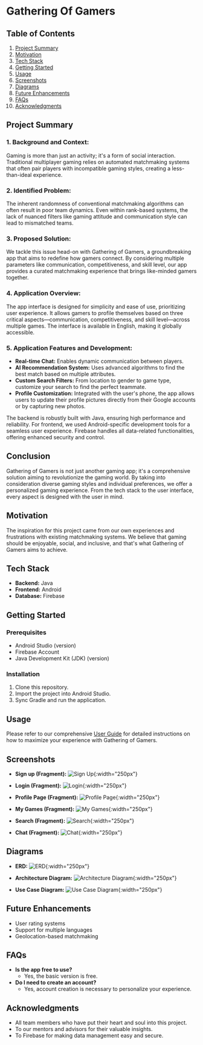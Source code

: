 # Gathering Of Gamers

## Table of Contents
1. [Project Summary](#project-summary)
2. [Motivation](#motivation)
3. [Tech Stack](#tech-stack)
4. [Getting Started](#getting-started)
5. [Usage](#usage)
6. [Screenshots](#screenshots)
7. [Diagrams](#diagrams)
8. [Future Enhancements](#future-enhancements)
9. [FAQs](#faqs)
10. [Acknowledgments](#acknowledgments)

## Project Summary

### 1. Background and Context:
Gaming is more than just an activity; it's a form of social interaction. Traditional multiplayer gaming relies on automated matchmaking systems that often pair players with incompatible gaming styles, creating a less-than-ideal experience. 

### 2. Identified Problem:
The inherent randomness of conventional matchmaking algorithms can often result in poor team dynamics. Even within rank-based systems, the lack of nuanced filters like gaming attitude and communication style can lead to mismatched teams.

### 3. Proposed Solution:
We tackle this issue head-on with Gathering of Gamers, a groundbreaking app that aims to redefine how gamers connect. By considering multiple parameters like communication, competitiveness, and skill level, our app provides a curated matchmaking experience that brings like-minded gamers together.

### 4. Application Overview:
The app interface is designed for simplicity and ease of use, prioritizing user experience. It allows gamers to profile themselves based on three critical aspects—communication, competitiveness, and skill level—across multiple games. The interface is available in English, making it globally accessible.

### 5. Application Features and Development:
- **Real-time Chat:** Enables dynamic communication between players.
- **AI Recommendation System:** Uses advanced algorithms to find the best match based on multiple attributes.
- **Custom Search Filters:** From location to gender to game type, customize your search to find the perfect teammate.
- **Profile Customization:** Integrated with the user's phone, the app allows users to update their profile pictures directly from their Google accounts or by capturing new photos.

The backend is robustly built with Java, ensuring high performance and reliability. For frontend, we used Android-specific development tools for a seamless user experience. Firebase handles all data-related functionalities, offering enhanced security and control.

## Conclusion
Gathering of Gamers is not just another gaming app; it's a comprehensive solution aiming to revolutionize the gaming world. By taking into consideration diverse gaming styles and individual preferences, we offer a personalized gaming experience. From the tech stack to the user interface, every aspect is designed with the user in mind.

## Motivation
The inspiration for this project came from our own experiences and frustrations with existing matchmaking systems. We believe that gaming should be enjoyable, social, and inclusive, and that's what Gathering of Gamers aims to achieve.

## Tech Stack
- **Backend:** Java
- **Frontend:** Android
- **Database:** Firebase

## Getting Started

### Prerequisites
- Android Studio (version)
- Firebase Account
- Java Development Kit (JDK) (version)

### Installation
1. Clone this repository.
2. Import the project into Android Studio.
3. Sync Gradle and run the application.

## Usage
Please refer to our comprehensive [User Guide](#) for detailed instructions on how to maximize your experience with Gathering of Gamers.

## Screenshots

- **Sign up (Fragment):**
  ![Sign Up](https://github.com/moranfarraj/Final-BSc-Project/assets/103493412/65a55fb9-bba3-4557-a25f-7ddb18b16ba2){:width="250px"}

- **Login (Fragment):**
  ![Login](https://github.com/moranfarraj/Final-BSc-Project/assets/103493412/96cba4db-1908-4ab9-95e0-3d2df6e697b3){:width="250px"}

- **Profile Page (Fragment):**
  ![Profile Page](https://github.com/moranfarraj/Final-BSc-Project/assets/103493412/56e575e2-0008-43c3-b178-c7a30d4224a4){:width="250px"}

- **My Games (Fragment):**
  ![My Games](https://github.com/moranfarraj/Final-BSc-Project/assets/103493412/ca862f34-87e1-4bf3-a5a6-4081d2a9174c){:width="250px"}

- **Search (Fragment):**
  ![Search](https://github.com/moranfarraj/Final-BSc-Project/assets/103493412/021c3899-dce7-4aa5-b6e0-007ae08e789a){:width="250px"}

- **Chat (Fragment):**
  ![Chat](https://github.com/moranfarraj/Final-BSc-Project/assets/103493412/fc110ad2-5d25-4749-adf6-1a9e66817f2c){:width="250px"}

## Diagrams
- **ERD:**
  ![ERD](https://github.com/moranfarraj/Final-BSc-Project/assets/103493412/a4f6df32-ad1c-49c9-9d37-0e9624676412){:width="250px"}
  
- **Architecture Diagram:**
  ![Architecture Diagram](https://github.com/moranfarraj/Final-BSc-Project/assets/103493412/4dd02a7f-9756-4e12-b7da-c3ea66787c49){:width="250px"}
  
- **Use Case Diagram:**
  ![Use Case Diagram](https://github.com/moranfarraj/Final-BSc-Project/assets/103493412/77a948fe-23bd-4635-a09d-cbcad40bbbbb){:width="250px"}


## Future Enhancements
- User rating systems
- Support for multiple languages
- Geolocation-based matchmaking

## FAQs
- **Is the app free to use?**
  - Yes, the basic version is free.
- **Do I need to create an account?**
  - Yes, account creation is necessary to personalize your experience.

## Acknowledgments
- All team members who have put their heart and soul into this project.
- To our mentors and advisors for their valuable insights.
- To Firebase for making data management easy and secure.
